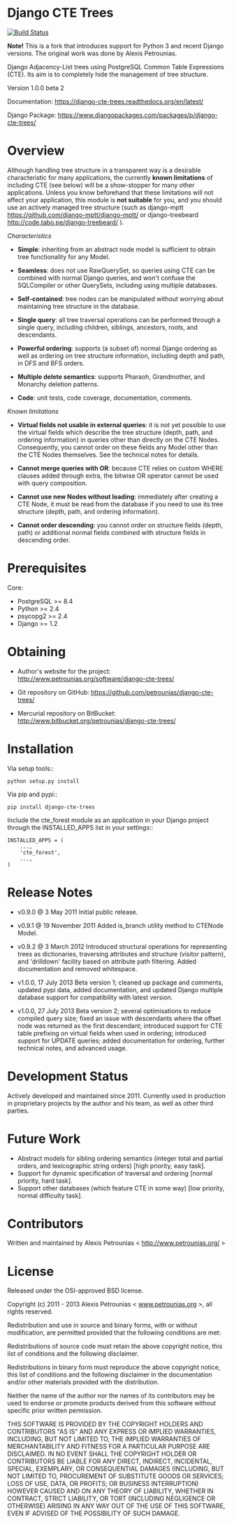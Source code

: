 Django CTE Trees
================

[![Build Status](https://travis-ci.org/matthiask/django-cte-forest.svg?branch=master)](https://travis-ci.org/matthiask/django-cte-forest)

**Note!** This is a fork that introduces support for Python 3 and recent Django
versions.  The original work was done by Alexis Petrounias.

Django Adjacency-List trees using PostgreSQL Common Table Expressions (CTE). Its
aim is to completely hide the management of tree structure.

Version 1.0.0 beta 2

Documentation: https://django-cte-trees.readthedocs.org/en/latest/

Django Package: https://www.djangopackages.com/packages/p/django-cte-trees/

Overview
========

Although handling tree structure in a transparent way is a desirable
characteristic for many applications, the currently **known limitations** of
including CTE (see below) will be a show-stopper for many other applications.
Unless you know beforehand that these limitations will not affect your
application, this module is **not suitable** for you, and you should use an
actively managed tree structure (such as django-mptt
https://github.com/django-mptt/django-mptt/ or django-treebeard
http://code.tabo.pe/django-treebeard/ ).


*Characteristics*

- **Simple**: inheriting from an abstract node model is sufficient to obtain
  tree functionality for any Model.

- **Seamless**: does not use RawQuerySet, so queries using CTE can be combined
  with normal Django queries, and won't confuse the SQLCompiler or other
  QuerySets, including using multiple databases.

- **Self-contained**: tree nodes can be manipulated without worrying about
  maintaining tree structure in the database.

- **Single query**: all tree traversal operations can be performed through a
  single query, including children, siblings, ancestors, roots, and descendants.

- **Powerful ordering**: supports (a subset of) normal Django ordering as well
  as ordering on tree structure information, including depth and path, in DFS
  and BFS orders.

- **Multiple delete semantics**: supports Pharaoh, Grandmother, and Monarchy
  deletion patterns.

- **Code**: unit tests, code coverage, documentation, comments.


*Known limitations*

- **Virtual fields not usable in external queries**: it is not yet possible to
  use the virtual fields which describe the tree structure (depth, path, and
  ordering information) in queries other than directly on the CTE Nodes.
  Consequently, you cannot order on these fields any Model other than the CTE
  Nodes themselves. See the technical notes for details.

- **Cannot merge queries with OR**: because CTE relies on custom WHERE clauses
  added through extra, the bitwise OR operator cannot be used with query
  composition.

- **Cannot use new Nodes without loading**: immediately after creating a CTE
  Node, it must be read from the database if you need to use its tree structure
  (depth, path, and ordering information).

- **Cannot order descending**: you cannot order on structure fields (depth,
  path) or additional normal fields combined with structure fields in descending
  order.

Prerequisites
=============

Core:

- PostgreSQL >= 8.4
- Python >= 2.4
- psycopg2 >= 2.4
- Django >= 1.2


Obtaining
=========

- Author's website for the project: http://www.petrounias.org/software/django-cte-trees/

- Git repository on GitHub: https://github.com/petrounias/django-cte-trees/

- Mercurial repository on BitBucket: http://www.bitbucket.org/petrounias/django-cte-trees/


Installation
============

Via setup tools::

    python setup.py install

Via pip and pypi::

    pip install django-cte-trees


Include the cte_forest module as an application in your Django project through the
INSTALLED_APPS list in your settings::

    INSTALLED_APPS = (
        ...,
        'cte_forest',
        ...,
    )


Release Notes
=============

- v0.9.0 @ 3 May 2011 Initial public release.

- v0.9.1 @ 19 November 2011 Added is_branch utility method to CTENode Model.

- v0.9.2 @ 3 March 2012 Introduced structural operations for representing trees
  as dictionaries, traversing attributes and structure (visitor pattern), and
  'drilldown' facility based on attribute path filtering. Added documentation
  and removed whitespace.

- v1.0.0, 17 July 2013 Beta version 1; cleaned up package and comments, updated
  pypi data, added documentation, and updated Django multiple database support
  for compatibility with latest version.

- v1.0.0, 27 July 2013 Beta version 2; several optimisations to reduce compiled
  query size; fixed an issue with descendants where the offset node was returned
  as the first descendant; introduced support for CTE table prefixing on virtual
  fields when used in ordering; introduced support for UPDATE queries; added
  documentation for ordering, further technical notes, and advanced usage.


Development Status
==================

Actively developed and maintained since 2011. Currently used in production in
proprietary projects by the author and his team, as well as other third parties.


Future Work
===========

- Abstract models for sibling ordering semantics (integer total and partial
  orders, and lexicographic string orders) [high priority, easy task].
- Support for dynamic specification of traversal and ordering [normal priority,
  hard task].
- Support other databases (which feature CTE in some way) [low priority, normal
  difficulty task].


Contributors
============

Written and maintained by Alexis Petrounias < http://www.petrounias.org/ >


License
=======

Released under the OSI-approved BSD license.

Copyright (c) 2011 - 2013 Alexis Petrounias < www.petrounias.org >,
all rights reserved.

Redistribution and use in source and binary forms, with or without modification,
are permitted provided that the following conditions are met:

Redistributions of source code must retain the above copyright notice, this list
of conditions and the following disclaimer.

Redistributions in binary form must reproduce the above copyright notice, this
list of conditions and the following disclaimer in the documentation and/or
other materials provided with the distribution.

Neither the name of the author nor the names of its contributors may be used to
endorse or promote products derived from this software without specific prior
written permission.

THIS SOFTWARE IS PROVIDED BY THE COPYRIGHT HOLDERS AND CONTRIBUTORS "AS IS" AND
ANY EXPRESS OR IMPLIED WARRANTIES, INCLUDING, BUT NOT LIMITED TO, THE IMPLIED
WARRANTIES OF MERCHANTABILITY AND FITNESS FOR A PARTICULAR PURPOSE ARE
DISCLAIMED. IN NO EVENT SHALL THE COPYRIGHT HOLDER OR CONTRIBUTORS BE LIABLE FOR
ANY DIRECT, INDIRECT, INCIDENTAL, SPECIAL, EXEMPLARY, OR CONSEQUENTIAL DAMAGES
(INCLUDING, BUT NOT LIMITED TO, PROCUREMENT OF SUBSTITUTE GOODS OR SERVICES;
LOSS OF USE, DATA, OR PROFITS; OR BUSINESS INTERRUPTION) HOWEVER CAUSED AND ON
ANY THEORY OF LIABILITY, WHETHER IN CONTRACT, STRICT LIABILITY, OR TORT
(INCLUDING NEGLIGENCE OR OTHERWISE) ARISING IN ANY WAY OUT OF THE USE OF THIS
SOFTWARE, EVEN IF ADVISED OF THE POSSIBILITY OF SUCH DAMAGE.
